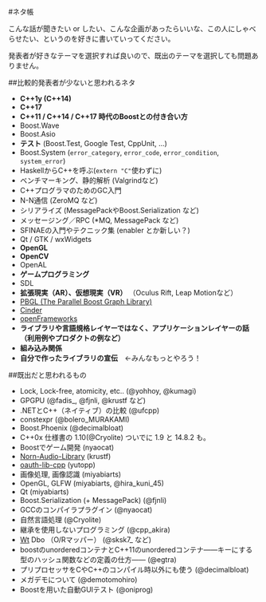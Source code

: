 #ネタ帳

こんな話が聞きたい or したい、こんな企画があったらいいな、この人にしゃべらせたい、というのを好きに書いていってください。

発表者が好きなテーマを選択すれば良いので、既出のテーマを選択しても問題ありません。


##比較的発表者が少ないと思われるネタ

- **C++1y (C++14)**
- **C++17**
- **C++11 / C++14 / C++17 時代のBoostとの付き合い方**
- Boost.Wave
- Boost.Asio
- **テスト** (Boost.Test, Google Test, CppUnit, ...)
- Boost.System (`error_category`, `error_code`, `error_condition`, `system_error`)
- HaskellからC++を呼ぶ(`extern "C"`使わずに)
- ベンチマーキング、静的解析 (Valgrindなど)
- C++プログラマのためのGC入門
- N-N通信 (ZeroMQ など)
- シリアライズ (MessagePackやBoost.Serialization など)
- メッセージング／RPC (\*MQ, MessagePack など)
- SFINAEの入門やテクニック集 (enabler とか新しい？)
- Qt / GTK / wxWidgets
- **OpenGL**
- **OpenCV**
- OpenAL
- **ゲームプログラミング**
- SDL
- **拡張現実（AR）、仮想現実（VR）** （Oculus Rift, Leap Motionなど）
- [PBGL (The Parallel Boost Graph Library)](http://www.osl.iu.edu/research/pbgl/)
- [Cinder](http://libcinder.org/)
- [openFrameworks](http://www.openframeworks.cc/)
- **ライブラリや言語規格レイヤーではなく、アプリケーションレイヤーの話（利用例やプロダクトの例など）**
- **組み込み関係**
- **自分で作ったライブラリの宣伝**　←みんなもっとやろう！



##既出だと思われるもの

- Lock, Lock-free, atomicity, etc.. (@yohhoy, @kumagi)
- GPGPU (@fadis_, @fjnli, @krustf など)
- .NETとC++（ネイティブ）の比較 (@ufcpp)
- constexpr (@bolero_MURAKAMI)
- Boost.Phoenix (@decimalbloat)
- C++0x 仕様書の 1.10(@Cryolite) ついでに 1.9 と 14.8.2 も。
- Boostでゲーム開発 (nyaocat)
- [Norn-Audio-Library](https://github.com/krustf/Norn-Audio-Library) (krustf)
- [oauth-lib-cpp](http://code.google.com/p/oauth-lib-cpp/) (yutopp)
- 画像処理, 画像認識 (miyabiarts)
- OpenGL, GLFW (miyabiarts, @hira_kuni_45)
- Qt (miyabiarts)
- Boost.Serialization (+ MessagePack) (@fjnli)
- GCCのコンパイラプラグイン (@nyaocat)
- 自然言語処理 (@Cryolite)
- 継承を使用しないプログラミング (@cpp_akira)
- [Wt](http://www.webtoolkit.eu/wt) Dbo （O/Rマッパー） (@sksk7_ など)
- boostのunorderedコンテナとC++11のunorderedコンテナ——キーにする型のハッシュ関数などの定義の仕方—— (@egtra)
- プリプロセッサをCやC++のコンパイル時以外にも使う (@decimalbloat)
- メガデモについて (@demotomohiro)
- Boostを用いた自動GUIテスト (@oniprog)


